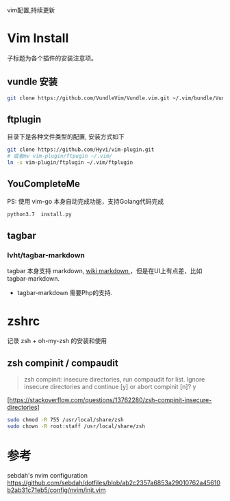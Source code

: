 vim配置,持续更新

# Vim Install 
子标题为各个插件的安装注意项。 

## vundle 安装
```bash 
git clone https://github.com/VundleVim/Vundle.vim.git ~/.vim/bundle/Vundle.vim
```

##  ftplugin
目录下是各种文件类型的配置, 安装方式如下
```bash 
git clone https://github.com/Hyvi/vim-plugin.git
# 或者mv vim-plugin/ftpugin ~/.vim/
ln -s vim-plugin/ftplugin ~/.vim/ftplugin
````

## YouCompleteMe
PS: 使用 vim-go 本身自动完成功能，支持Golang代码完成
```bash
python3.7  install.py 
```

## tagbar 

### lvht/tagbar-markdown
tagbar 本身支持 markdown, [ wiki markdown ](https://github.com/majutsushi/tagbar/wiki#markdown)，但是在UI上有点差，比如tagbar-markdown.  

- tagbar-markdown 需要Php的支持. 



# zshrc
记录 zsh + oh-my-zsh 的安装和使用

## zsh compinit / compaudit 

> zsh compinit: insecure directories, run compaudit for list.  Ignore insecure directories and continue [y] or abort compinit [n]? y

[https://stackoverflow.com/questions/13762280/zsh-compinit-insecure-directories]  

```bash 
sudo chmod -R 755 /usr/local/share/zsh
sudo chown -R root:staff /usr/local/share/zsh
```

# 参考

sebdah's nvim configuration  
https://github.com/sebdah/dotfiles/blob/ab2c2357a6853a29010762a45610b2ab31c71eb5/config/nvim/init.vim  

